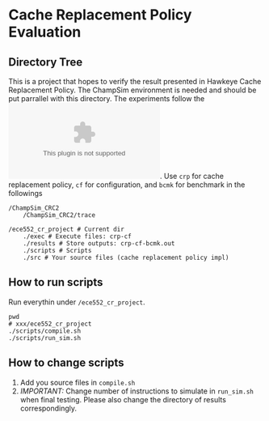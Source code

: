 # Cache Replacement Policy Evaluation

## Directory Tree

This is a project that hopes to verify the result presented in Hawkeye Cache Replacement Policy. 
The ChampSim environment is needed and should be put parrallel with this directory. The experiments follow the ![CRC2](https://www.dropbox.com/s/o6ct9p7ekkxaoz4/ChampSim_CRC2_ver2.0.tar.gz?dl=1). Use `crp` for cache replacement policy, `cf` for configuration, and `bcmk` for benchmark in the followings

```
/ChampSim_CRC2
    /ChampSim_CRC2/trace

/ece552_cr_project # Current dir
    ./exec # Execute files: crp-cf
    ./results # Store outputs: crp-cf-bcmk.out
    ./scripts # Scripts
    ./src # Your source files (cache replacement policy impl)
```

## How to run scripts

Run everythin under `/ece552_cr_project`.
```
pwd
# xxx/ece552_cr_project
./scripts/compile.sh
./scripts/run_sim.sh
```

## How to change scripts

1. Add you source files in `compile.sh`
2. *IMPORTANT:* Change number of instructions to simulate in `run_sim.sh` when final testing. Please also change the directory of results correspondingly. 

